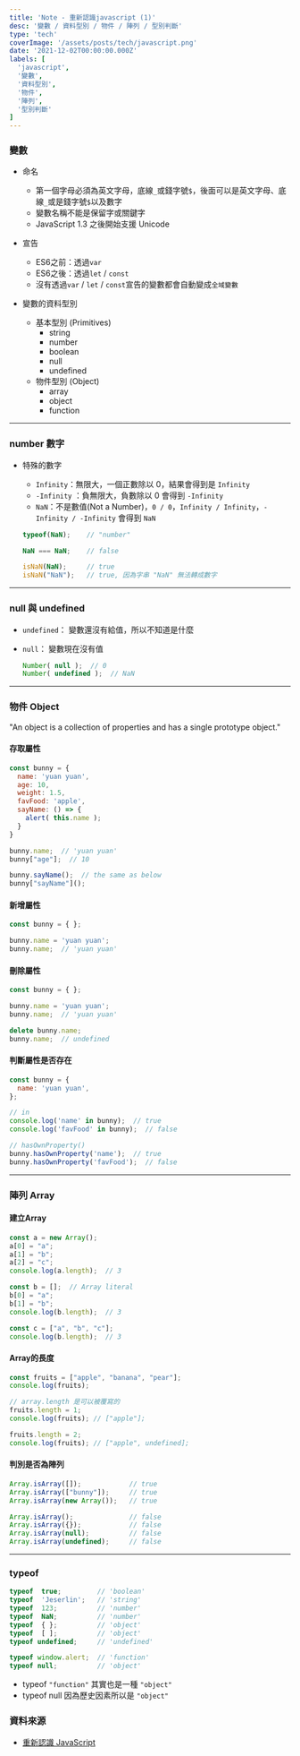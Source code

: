 ```yaml
---
title: 'Note - 重新認識javascript (1)'
desc: '變數 / 資料型別 / 物件 / 陣列 / 型別判斷'
type: 'tech'
coverImage: '/assets/posts/tech/javascript.png'
date: '2021-12-02T00:00:00.000Z'
labels: [
  'javascript',
  '變數',
  '資料型別',
  '物件',
  '陣列',
  '型別判斷'
]
---
```


### 變數

- 命名
	- 第一個字母必須為英文字母，底線`_`或錢字號`$`，後面可以是英文字母、底線`_`或是錢字號`$`以及數字
	- 變數名稱不能是保留字或關鍵字
	- JavaScript 1.3 之後開始支援 Unicode

- 宣告
	- ES6之前：透過`var`
	- ES6之後：透過`let` / `const`
	- 沒有透過`var` / `let` / `const`宣告的變數都會自動變成`全域變數`

- 變數的資料型別
	- 基本型別 (Primitives)
		- string
		- number
		- boolean
		- null
		- undefined
	- 物件型別 (Object)
		- array
		- object
		- function

***

### number 數字

- 特殊的數字
  - `Infinity`：無限大，一個正數除以 0，結果會得到是 `Infinity`
  - `-Infinity` ：負無限大，負數除以 0 會得到 `-Infinity`
  - `NaN`：不是數值(Not a Number)，`0 / 0`，`Infinity / Infinity`，`-Infinity / -Infinity` 會得到 `NaN`

  ```javascript
  typeof(NaN);    // "number"

  NaN === NaN;    // false

  isNaN(NaN);     // true
  isNaN("NaN");   // true, 因為字串 "NaN" 無法轉成數字
  ```

***

### null 與 undefined

- `undefined`： 變數還沒有給值，所以不知道是什麼
- `null`： 變數現在沒有值

  ```javascript
  Number( null );  // 0
  Number( undefined );  // NaN
  ```

***

### 物件 Object

"An object is a collection of properties and has a single prototype object."

#### 存取屬性

```javascript
const bunny = {
  name: 'yuan yuan',
  age: 10,
  weight: 1.5,
  favFood: 'apple',
  sayName: () => {
    alert( this.name );
  }
}

bunny.name;  // 'yuan yuan'
bunny["age"];  // 10

bunny.sayName();  // the same as below
bunny["sayName"]();
```

#### 新增屬性

```javascript
const bunny = { };

bunny.name = 'yuan yuan';
bunny.name;  // 'yuan yuan'
```

#### 刪除屬性

```javascript
const bunny = { };

bunny.name = 'yuan yuan';
bunny.name;  // 'yuan yuan'

delete bunny.name;
bunny.name;  // undefined
```

#### 判斷屬性是否存在

```javascript
const bunny = {
  name: 'yuan yuan',
};

// in
console.log('name' in bunny);  // true
console.log('favFood' in bunny);  // false

// hasOwnProperty()
bunny.hasOwnProperty('name');  // true
bunny.hasOwnProperty('favFood');  // false
```

***

### 陣列 Array

#### 建立Array

```javascript
const a = new Array();
a[0] = "a";
a[1] = "b";
a[2] = "c";
console.log(a.length);  // 3

const b = [];  // Array literal
b[0] = "a";
b[1] = "b";
console.log(b.length);  // 3

const c = ["a", "b", "c"];
console.log(b.length);  // 3
```

#### Array的長度

```javascript
const fruits = ["apple", "banana", "pear"];
console.log(fruits);

// array.length 是可以被覆寫的
fruits.length = 1;
console.log(fruits); // ["apple"];

fruits.length = 2;
console.log(fruits); // ["apple", undefined];
```

#### 判別是否為陣列

```javascript
Array.isArray([]);            // true
Array.isArray(["bunny"]);     // true
Array.isArray(new Array());   // true

Array.isArray();              // false
Array.isArray({});            // false
Array.isArray(null);          // false
Array.isArray(undefined);     // false
```

***

### typeof

```javascript
typeof  true;         // 'boolean'
typeof  'Jeserlin';   // 'string'
typeof  123;          // 'number'
typeof  NaN;          // 'number'
typeof  { };          // 'object'
typeof  [ ];          // 'object'
typeof undefined;     // 'undefined'

typeof window.alert;  // 'function'
typeof null;          // 'object'
```

- typeof `"function"` 其實也是一種 `"object"`
- typeof null 因為歷史因素所以是 `"object"`

### 資料來源
- <a href='https://ithelp.ithome.com.tw/users/20065504/ironman/1259' target="_blank">重新認識 JavaScript</a>